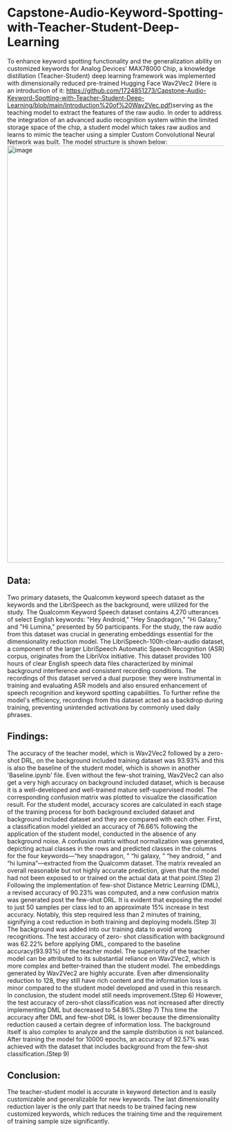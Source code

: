 # Capstone-Audio-Keyword-Spotting-with-Teacher-Student-Deep-Learning

To enhance keyword spotting functionality and the generalization ability on customized keywords for
Analog Devices' MAX78000 Chip, a knowledge distillation (Teacher-Student) deep learning framework
was implemented with dimensionally reduced pre-trained Hugging Face Wav2Vec2 (Here is an introduction of it: https://github.com/1724851273/Capstone-Audio-Keyword-Spotting-with-Teacher-Student-Deep-Learning/blob/main/Introduction%20of%20Wav2Vec.pdf)serving as the teaching model to
extract the features of the raw audio. In order to address the integration of an advanced audio recognition
system within the limited storage space of the chip, a student model which takes raw audios and learns
to mimic the teacher using a simpler Custom Convolutional Neural Network was built. The model structure is
shown below:
<img width="967" alt="image" src="https://github.com/1724851273/Capstone-Audio-Keyword-Spotting-with-Teacher-Student-Deep-Learning/assets/66252015/7a7a5d04-1ed1-4517-abe9-8e4fc0668097">

## Data:
Two primary datasets, the Qualcomm keyword speech dataset as the keywords and the LibriSpeech as the background, were utilized for the study. 
The Qualcomm Keyword Speech dataset contains 4,270 utterances of select English keywords: "Hey Android," "Hey Snapdragon," "Hi Galaxy," and "Hi Lumina," presented by 50 participants. For the study, the raw audio from this dataset was crucial in generating embeddings essential for the dimensionality reduction model.
The LibriSpeech-100h-clean-audio dataset, a component of the larger LibriSpeech Automatic Speech Recognition (ASR) corpus, originates from the LibriVox initiative. This dataset provides 100 hours of clear English speech data files characterized by minimal background interference and consistent recording conditions. The recordings of this dataset served a dual purpose: they were instrumental in training and evaluating ASR models and also ensured enhancement of speech recognition and keyword spotting capabilities. To further refine the model's efficiency, recordings from this dataset acted as a backdrop during training, preventing unintended activations by commonly used daily phrases.

## Findings:
The accuracy of the teacher model, which is Wav2Vec2 followed by a zero-shot DRL, on the background
included training dataset was 93.93% and this is also the baseline of the student model, which is shown
in another 'Baseline.ipynb' file. Even without the few-shot training, Wav2Vec2 can also get a very high
accuracy on background included dataset, which is because it is a well-developed and well-trained
mature self-supervised model. The corresponding confusion matrix was plotted to visualize the
classification result.
For the student model, accuracy scores are calculated in each stage of the training process for both
background excluded dataset and background included dataset and they are compared with each other.
First, a classification model yielded an accuracy of 76.66% following the application of the student
model, conducted in the absence of any background noise. A confusion matrix without normalization was
generated, depicting actual classes in the rows and predicted classes in the columns for the four
keywords—“hey snapdragon,
” “hi galaxy,
” “hey android,
” and “hi lumina”—extracted from the Qualcomm
dataset. The matrix revealed an overall reasonable but not highly accurate prediction, given that the
model had not been exposed to or trained on the actual data at that point.(Step 2)
Following the implementation of few-shot Distance Metric Learning (DML), a revised accuracy of 90.23%
was computed, and a new confusion matrix was generated post the few-shot DRL. It is evident that
exposing the model to just 50 samples per class led to an approximate 15% increase in test accuracy.
Notably, this step required less than 2 minutes of training, signifying a cost reduction in both training and
deploying models.(Step 3)
The background was added into our training data to avoid wrong recognitions. The test accuracy of zero-
shot classification with background was 62.22% before applying DML, compared to the baseline
accuracy(93.93%) of the teacher model. The superiority of the teacher model can be attributed to its
substantial reliance on Wav2Vec2, which is more complex and better-trained than the student model. The
embeddings generated by Wav2Vec2 are highly accurate. Even after dimensionality reduction to 128,
they still have rich content and the information loss is minor compared to the student model developed
and used in this research. In conclusion, the student model still needs improvement.(Step 6)
However, the test accuracy of zero-shot classification was not increased after directly implementing DML
but decreased to 54.86%.(Step 7) This time the accuracy after DML and few-shot DRL is lower because
the dimensionality reduction caused a certain degree of information loss. The background itself is also
complex to analyze and the sample distribution is not balanced.
After training the model for 10000 epochs, an accuracy of 92.57% was achieved with the dataset that
includes background from the few-shot classification.(Step 9)

## Conclusion:
The teacher-student model is accurate in keyword detection and is easily customizable and generalizable
for new keywords. The last dimensionality reduction layer is the only part that needs to be trained facing
new customized keywords, which reduces the training time and the requirement of training sample size
significantly.
